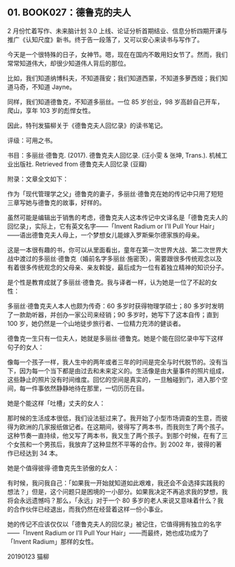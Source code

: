 ## 01. BOOK027：德鲁克的夫人

2 月份忙着写作、未来脑计划 3.0 上线、论证分析首期结业、信息分析四期开课与推广《认知尺度》新书。终于告一段落了，又可以安心来读书与写作了。

今天是一个很特殊的日子，女神节。嗯，现在在国内不敢用妇女节了。然而，我们常常知道伟大，却很少知道伟人背后的那位。

比如，我们知道纳博科夫，不知道薇安；我们知道西蒙，不知道多萝西娅；我们知道马奇，不知道 Jayne。

同样，我们知道德鲁克，不知道多丽丝。一位 85 岁创业，98 岁高龄自己开车，爬山，享年 103 岁的彪悍女性。

因此，特刊发猫柳关于《德鲁克夫人回忆录》的读书笔记。

评级：可用之书。

书目：多丽丝·德鲁克. (2017). 德鲁克夫人回忆录. (汪小雯 & 张坤, Trans.). 机械工业出版社. Retrieved from 德鲁克夫人回忆录 (豆瓣)

附录：文章全文如下：

作为「现代管理学之父」德鲁克的妻子，多丽丝·德鲁克在她的传记中只用了短短三章写她与德鲁克的故事，好样的。

虽然可能是编辑出于销售的考虑，德鲁克夫人这本传记中文译名是「德鲁克夫人的回忆录」，实际上，它有英文名字——「Invent Radium or I’ll Pull Your Hair」——语出德鲁克夫人母上，一个梦想女儿能嫁入罗斯柴尔德家族的母亲。

这是一本很有趣的书，你可以从里面看出，童年在第一次世界大战、第二次世界大战中渡过的多丽丝·德鲁克（婚前名字多丽丝·施密茨），需要跟很多传统观念以及有着很多传统观念的父母亲、亲友斡旋，最后成为一位有着独立精神的知识分子。

是个性是教育成就了多丽丝·德鲁克。我与译者一样，认为她是一位了不起的女性：

多丽丝·德鲁克夫人本人也颇为传奇：60 多岁时获得物理学硕士；80 多岁时发明了一款助听器，并创办一家公司来经销；90 多岁时，她写下了这本自传；直到 100 岁，她仍然是一个山地徒步旅行者、一位精力充沛的健谈者。

德鲁克一生只有一位夫人，她就是多丽丝·德鲁克。她是个能在回忆录中写下这样句子的女人：

像每一个孩子一样，我人生中的两年或者三年的时间是完全与时代脱节的。没有当下，因为每一个当下都是由过去和未来定义的。生活像是由大量事件的照片组成，这些静止的照片没有时间维度。回忆的空间是真实的，一旦触碰到门，进入那个空间，每一件事依然静静地待在那里，一切历历在目。

她是个能这样「吐槽」丈夫的女人：

那时候的生活成本很低，我们设法挺过来了。我开始了小型市场调查的生意，而彼得为欧洲的几家报纸做记者。在这期间，彼得写了两本书，而我则生了两个孩子。这种节奏一直持续，他又写了两本书，我又生了两个孩子。到那个时候，在有了三个女孩和一个男孩后，我放弃了这种显然不平等的合作。到 2002 年，彼得的著作已经达到 34 本。

她是个值得彼得·德鲁克先生骄傲的女人：

有时候，我问我自己：「如果我一开始就知道如此艰难，我还会不会选择实践我的想法？」但是，这个问题只是困境的一小部分。如果我决定不再追求我的梦想，我将会永远遗憾吗？那么，「永远」对于一个 80 多岁的老人来说又意味着什么？我的合作伙伴已经退出，而我仍然在经营着这样一份小事业。

她的传记不应该仅仅以「德鲁克夫人的回忆录」被记住，它值得拥有独立的名字——「Invent Radium or I’ll Pull Your Hair」——而最终，她也成功成为了「Invent Radium」那样的女性。

20190123 猫柳




